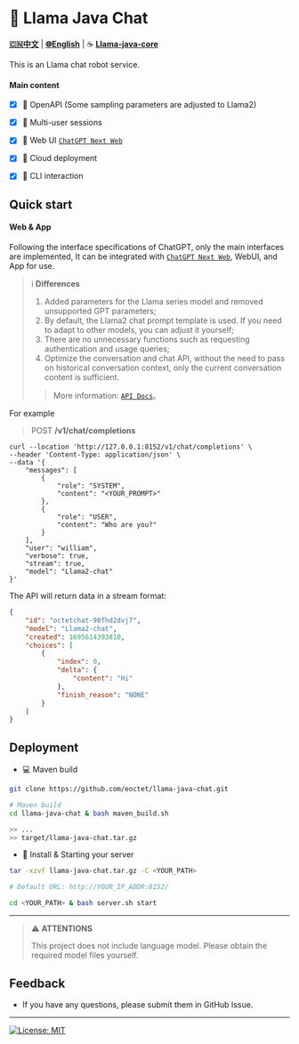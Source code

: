 # 🤖️ Llama Java Chat

[**🇨🇳中文**](./README.Zh_CN.md) | [**🌐English**](./README.md) | ☕️ [**Llama-java-core**](https://github.com/eoctet/llama-java-core.git)

This is an Llama chat robot service.

#### Main content

- [X] 🚀 OpenAPI (Some sampling parameters are adjusted to Llama2)
- [X] 🚀 Multi-user sessions
- [X] 🚀 Web UI [`ChatGPT Next Web`](https://github.com/Yidadaa/ChatGPT-Next-Web)
- [X] 🚀 Cloud deployment
- [X] 🚀 CLI interaction


## Quick start


#### Web & App

Following the interface specifications of ChatGPT, only the main interfaces are implemented, It can be integrated with [`ChatGPT Next Web`](https://github.com/Yidadaa/ChatGPT-Next-Web), WebUI, and App for use.

> ℹ️ __Differences__
> 1. Added parameters for the Llama series model and removed unsupported GPT parameters;
> 2. By default, the Llama2 chat prompt template is used. If you need to adapt to other models, you can adjust it yourself;
> 3. There are no unnecessary functions such as requesting authentication and usage queries;
> 4. Optimize the conversation and chat API, without the need to pass on historical conversation context, only the current conversation content is sufficient.
>
> > More information: [`API Docs`](docs/API.md)。

For example

> POST **/v1/chat/completions**

```shell
curl --location 'http://127.0.0.1:8152/v1/chat/completions' \
--header 'Content-Type: application/json' \
--data '{
    "messages": [
        {
            "role": "SYSTEM",
            "content": "<YOUR_PROMPT>"
        },
        {
            "role": "USER",
            "content": "Who are you?"
        }
    ],
    "user": "william",
    "verbose": true,
    "stream": true,
    "model": "Llama2-chat"
}'
```

The API will return data in a stream format:

```json
{
    "id": "octetchat-98fhd2dvj7",
    "model": "Llama2-chat",
    "created": 1695614393810,
    "choices": [
        {
            "index": 0,
            "delta": {
                "content": "Hi"
            },
            "finish_reason": "NONE"
        }
    ]
}
```

## Deployment

- 💻 Maven build

```bash
git clone https://github.com/eoctet/llama-java-chat.git

# Maven build
cd llama-java-chat & bash maven_build.sh

>> ...
>> target/llama-java-chat.tar.gz
```

- 🚀 Install & Starting your server

```bash
tar -xzvf llama-java-chat.tar.gz -C <YOUR_PATH>

# Default URL: http://YOUR_IP_ADDR:8152/

cd <YOUR_PATH> & bash server.sh start
```

----

> ⚠️ __ATTENTIONS__
>
> This project does not include language model. Please obtain the required model files yourself.

## Feedback

- If you have any questions, please submit them in GitHub Issue.

----

[![License: MIT](https://img.shields.io/badge/license-MIT-blue.svg)](https://opensource.org/licenses/MIT)
